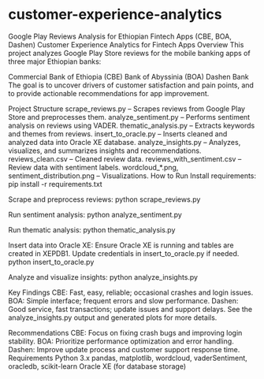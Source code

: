 # customer-experience-analytics
 Google Play Reviews Analysis for Ethiopian Fintech Apps (CBE, BOA, Dashen)
Customer Experience Analytics for Fintech Apps
Overview
This project analyzes Google Play Store reviews for the mobile banking apps of three major Ethiopian banks:

Commercial Bank of Ethiopia (CBE)
Bank of Abyssinia (BOA)
Dashen Bank
The goal is to uncover drivers of customer satisfaction and pain points, and to provide actionable recommendations for app improvement.

Project Structure
scrape_reviews.py – Scrapes reviews from Google Play Store and preprocesses them.
analyze_sentiment.py – Performs sentiment analysis on reviews using VADER.
thematic_analysis.py – Extracts keywords and themes from reviews.
insert_to_oracle.py – Inserts cleaned and analyzed data into Oracle XE database.
analyze_insights.py – Analyzes, visualizes, and summarizes insights and recommendations.
reviews_clean.csv – Cleaned review data.
reviews_with_sentiment.csv – Review data with sentiment labels.
wordcloud_*.png, sentiment_distribution.png – Visualizations.
How to Run
Install requirements:
pip install -r requirements.txt

Scrape and preprocess reviews:
python scrape_reviews.py

Run sentiment analysis:
python analyze_sentiment.py

Run thematic analysis:
python thematic_analysis.py

Insert data into Oracle XE:
Ensure Oracle XE is running and tables are created in XEPDB1.
Update credentials in insert_to_oracle.py if needed.
python insert_to_oracle.py

Analyze and visualize insights:
python analyze_insights.py

Key Findings
CBE: Fast, easy, reliable; occasional crashes and login issues.
BOA: Simple interface; frequent errors and slow performance.
Dashen: Good service, fast transactions; update issues and support delays.
See the analyze_insights.py output and generated plots for more details.

Recommendations
CBE: Focus on fixing crash bugs and improving login stability.
BOA: Prioritize performance optimization and error handling.
Dashen: Improve update process and customer support response time.
Requirements
Python 3.x
pandas, matplotlib, wordcloud, vaderSentiment, oracledb, scikit-learn
Oracle XE (for database storage)